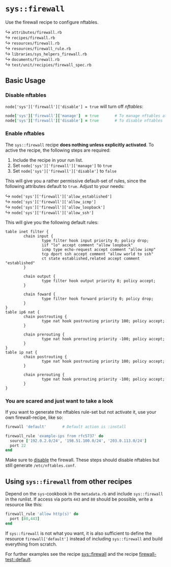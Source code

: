 # `sys::firewall`

Use the firewall recipe to configure nftables.

↪ `attributes/firewall.rb`  
↪ `recipes/firewall.rb`  
↪ `resources/firewall.rb`  
↪ `resources/firewall_rule.rb`  
↪ `libraries/sys_helpers_firewall.rb`  
↪ `documents/firewall.rb`  
↪ `test/unit/recipies/firewall_spec.rb`  

## Basic Usage

### Disable nftables

`node['sys']['firewall']['disable'] = true` will turn off *nftables*:

```ruby
node['sys']['firewall']['manage']  = true       # To manage nftables at all
node['sys']['firewall']['disable'] = true       # To disable nftables
```

### Enable nftables

The `sys::firewall` recipe **does nothing unless explicitly
activated**.  To active the recipe, the following steps are required:

1. Include the recipe in your run list.
1. Set `node['sys']['firewall']['manage']` to `true`
1. Set `node['sys']['firewall']['disable']` to `false`

This will give you a rather permissive default-set of rules, since the
following attributes default to `true`.  Adjust to your needs:

↪ `node['sys']['firewall']['allow_established']`  
↪ `node['sys']['firewall']['allow_icmp']`  
↪ `node['sys']['firewall']['allow_loopback']`  
↪ `node['sys']['firewall']['allow_ssh']`  

This will give you the following default rules:

    table inet filter {
            chain input {
                    type filter hook input priority 0; policy drop;
                    iif "lo" accept comment "allow loopback"
                    icmp type echo-request accept comment "allow icmp"
                    tcp dport ssh accept comment "allow world to ssh"
                    ct state established,related accept comment "established"
            }
    
            chain output {
                    type filter hook output priority 0; policy accept;
            }
    
            chain foward {
                    type filter hook forward priority 0; policy drop;
            }
    }
    table ip6 nat {
            chain postrouting {
                    type nat hook postrouting priority 100; policy accept;
            }
    
            chain prerouting {
                    type nat hook prerouting priority -100; policy accept;
            }
    }
    table ip nat {
            chain postrouting {
                    type nat hook postrouting priority 100; policy accept;
            }
    
            chain prerouting {
                    type nat hook prerouting priority -100; policy accept;
            }
    }

### You are scared and just want to take a look

If you want to generate the nftables rule-set but not activate it, use
your own firewall-recipe, like so:

```RUBY
firewall 'default'       # Default action is :install

firewall_rule 'example-ips from rfc5737' do
  source ['192.0.2.0/24', '198.51.100.0/24', '203.0.113.0/24']
  port 22
end
```

Make sure to [disable](#disable-nftables) the firewall.  These steps
should disable nftables but still generate `/etc/nftables.conf`.

## Using `sys::firewall` from other recipes

Depend on the `sys`-cookbook in the `metadata.rb` and include
`sys::firewall` in the runlist.  If access via ports `443` and `80`
should be possible, write a resource like this:

```ruby
firewall_rule 'allow http(s)' do
  port [80,443]
end
```

If `sys::firewall` is not what you want, it is also sufficient to
define the resource `firewall['default']` instead of including
`sys::firewall` and build everything from scratch.


For further examples see the recipe
[sys::firewall](recipes/firewall.rb) and the recipe [firewall-test::default](test/fixtures/cookbooks/firewall-test/recipes/default.rb).
